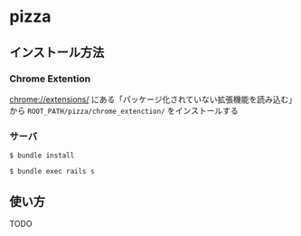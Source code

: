 # pizza

## インストール方法
### Chrome Extention
[chrome://extensions/](chrome://extensions/) にある「パッケージ化されていない拡張機能を読み込む」から  `ROOT_PATH/pizza/chrome_extenction/` をインストールする

### サーバ
```
$ bundle install
```
```
$ bundle exec rails s
```


## 使い方
TODO
